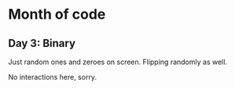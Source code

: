 Month of code
=============

Day 3: Binary
------------

Just random ones and zeroes on screen. Flipping randomly as well.

No interactions here, sorry.

